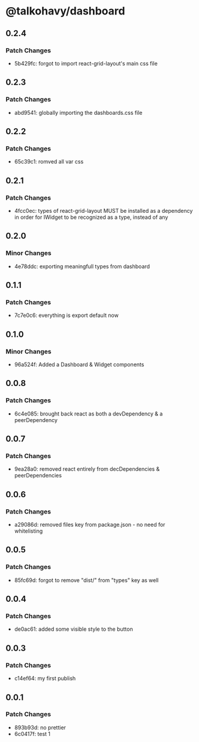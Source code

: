 # @talkohavy/dashboard

## 0.2.4

### Patch Changes

- 5b429fc: forgot to import react-grid-layout's main css file

## 0.2.3

### Patch Changes

- abd9541: globally importing the dashboards.css file

## 0.2.2

### Patch Changes

- 65c39c1: romved all var css

## 0.2.1

### Patch Changes

- 4fcc0ec: types of react-grid-layout MUST be installed as a dependency in order for IWidget to be recognized as a type, instead of any

## 0.2.0

### Minor Changes

- 4e78ddc: exporting meaningfull types from dashboard

## 0.1.1

### Patch Changes

- 7c7e0c6: everything is export default now

## 0.1.0

### Minor Changes

- 96a524f: Added a Dashboard & Widget components

## 0.0.8

### Patch Changes

- 6c4e085: brought back react as both a devDependency & a peerDependency

## 0.0.7

### Patch Changes

- 9ea28a0: removed react entirely from decDependencies & peerDependencies

## 0.0.6

### Patch Changes

- a29086d: removed files key from package.json - no need for whitelisting

## 0.0.5

### Patch Changes

- 85fc69d: forgot to remove "dist/" from "types" key as well

## 0.0.4

### Patch Changes

- de0ac61: added some visible style to the button

## 0.0.3

### Patch Changes

- c14ef64: my first publish

## 0.0.1

### Patch Changes

- 893b93d: no prettier
- 6c0417f: test 1
